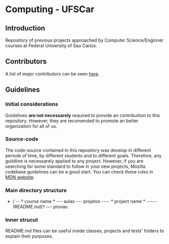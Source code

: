 ﻿# Computing - UFSCar

## Introduction

Repository of previous projects approached by Computer Science/Enginner courses at Federal University of Sao Carlos.

## Contributors

A list of major contributors can be seen [here](https://github.com/lucasdavid/COMP_UFSCAR/graphs/contributors).

## Guidelines

### Initial considerations

Guidelines **are not necessarely** required to provide an contribuition to this repository. However, they are recomended to promote an better organization for all of us.

### Source-code

The code-source contained in this repository was develop in different periods of time, by different students and to different goals. Therefore, any guildline is necessarely applied to any project. However, if you are searching for some standard to follow in your new projects, Mozilla codebase guidelines can be a good start. You can check these rules in [MDN website](https://developer.mozilla.org/en-US/docs/Developer_Guide/Coding_Style).

### Main directory structure

 - /
 --  * course name * 
 --- aulas
 --- projetos
 ---- * project name *
 ----- (README.md)?
 --- provas

### Inner strucut

README.md files can be useful inside classes, projects and tests' folders to explain their purposes.
